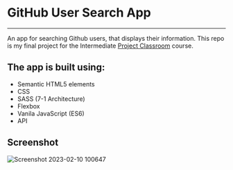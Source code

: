 # GitHub User Search App
---
An app for searching Github users, that displays their information. This repo is my final project for the Intermediate [Project Classroom](https://www.classroom.rs/) course.

## The app is built using:
- Semantic HTML5 elements
- CSS
- SASS (7-1 Architecture)
- Flexbox
- Vanila JavaScript (ES6)
- API

## Screenshot
![Screenshot 2023-02-10 100647](https://user-images.githubusercontent.com/113393305/218055138-a4ffcfdf-b2a4-4764-8a3a-017b76ed6b20.png)
